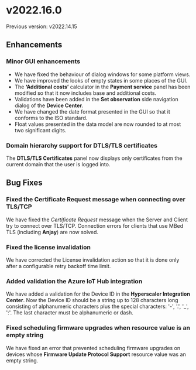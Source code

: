 # v2022.16.0

Previous version: v2022.14.15

## Enhancements

### Minor GUI enhancements

- We have fixed the behaviour of dialog windows for some platform views.
- We have improved the looks of empty states in some places of the GUI.
- The **‘Additional costs’** calculator in the **Payment service** panel has been modified so that it now includes base and additional costs.
- Validations have been added in the **Set observation** side navigation dialog of the **Device Center**.
- We have changed the date format presented in the GUI so that it conforms to the ISO standard.
- Float values presented in the data model are now rounded to at most two significant digits.

### Domain hierarchy support for DTLS/TLS certificates

The **DTLS/TLS Certificates** panel now displays only certificates from the current domain that the user is logged into.

## Bug Fixes

### Fixed the Certificate Request message when connecting over TLS/TCP
We have fixed the *Certificate Request* message when the Server and Client try to connect over TLS/TCP. Connection errors for clients that use MBed TLS (including **Anjay**) are now solved.

### Fixed the license invalidation
We have corrected the License invalidation action so that it is done only after a configurable retry backoff time limit.

### Added validation the Azure IoT Hub integration

We have added a validation for the Device ID in the **Hyperscaler Integration Center**. Now the Device ID should be a string up to 128 characters long consisting of alphanumeric characters plus the special characters: '-', '.', '_', ':'. The last character must be alphanumeric or dash.

### Fixed scheduling firmware upgrades when resource value is an empty string

We have fixed an error that prevented scheduling firmware upgrades on devices whose **Firmware Update Protocol Support** resource value was an empty string.
